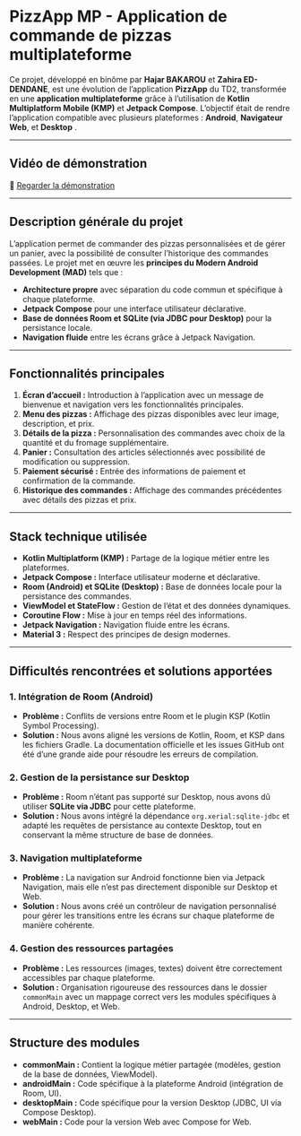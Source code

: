 # **PizzApp MP** - Application de commande de pizzas multiplateforme

Ce projet, développé en binôme par **Hajar BAKAROU** et **Zahira ED-DENDANE**, est une évolution de l’application **PizzApp** du TD2, transformée en une **application multiplateforme** grâce à l’utilisation de **Kotlin Multiplatform Mobile (KMP)** et **Jetpack Compose**. L’objectif était de rendre l’application compatible avec plusieurs plateformes : **Android**, **Navigateur Web**, et **Desktop** .

---

## **Vidéo de démonstration**
🔗 [Regarder la démonstration](https://drive.google.com/file/d/1eb71C3SxK72X6VcsEZRoo7fxTvhU6Fix/view?usp=sharing)

---

## **Description générale du projet**
L’application permet de commander des pizzas personnalisées et de gérer un panier, avec la possibilité de consulter l’historique des commandes passées. Le projet met en œuvre les **principes du Modern Android Development (MAD)** tels que :
- **Architecture propre** avec séparation du code commun et spécifique à chaque plateforme.
- **Jetpack Compose** pour une interface utilisateur déclarative.
- **Base de données Room et SQLite (via JDBC pour Desktop)** pour la persistance locale.
- **Navigation fluide** entre les écrans grâce à Jetpack Navigation.

---

## **Fonctionnalités principales**
1. **Écran d’accueil :** Introduction à l’application avec un message de bienvenue et navigation vers les fonctionnalités principales.
2. **Menu des pizzas :** Affichage des pizzas disponibles avec leur image, description, et prix.
3. **Détails de la pizza :** Personnalisation des commandes avec choix de la quantité et du fromage supplémentaire.
4. **Panier :** Consultation des articles sélectionnés avec possibilité de modification ou suppression.
5. **Paiement sécurisé :** Entrée des informations de paiement et confirmation de la commande.
6. **Historique des commandes :** Affichage des commandes précédentes avec détails des pizzas et prix.

---

## **Stack technique utilisée**
- **Kotlin Multiplatform (KMP) :** Partage de la logique métier entre les plateformes.
- **Jetpack Compose :** Interface utilisateur moderne et déclarative.
- **Room (Android) et SQLite (Desktop) :** Base de données locale pour la persistance des commandes.
- **ViewModel et StateFlow :** Gestion de l’état et des données dynamiques.
- **Coroutine Flow :** Mise à jour en temps réel des informations.
- **Jetpack Navigation :** Navigation fluide entre les écrans.
- **Material 3 :** Respect des principes de design modernes.

---

## **Difficultés rencontrées et solutions apportées**
### 1. **Intégration de Room (Android)**
- **Problème :** Conflits de versions entre Room et le plugin KSP (Kotlin Symbol Processing).
- **Solution :** Nous avons aligné les versions de Kotlin, Room, et KSP dans les fichiers Gradle. La documentation officielle et les issues GitHub ont été d’une grande aide pour résoudre les erreurs de compilation.

### 2. **Gestion de la persistance sur Desktop**
- **Problème :** Room n’étant pas supporté sur Desktop, nous avons dû utiliser **SQLite via JDBC** pour cette plateforme.
- **Solution :** Nous avons intégré la dépendance `org.xerial:sqlite-jdbc` et adapté les requêtes de persistance au contexte Desktop, tout en conservant la même structure de base de données.

### 3. **Navigation multiplateforme**
- **Problème :** La navigation sur Android fonctionne bien via Jetpack Navigation, mais elle n’est pas directement disponible sur Desktop et Web.
- **Solution :** Nous avons créé un contrôleur de navigation personnalisé pour gérer les transitions entre les écrans sur chaque plateforme de manière cohérente.

### 4. **Gestion des ressources partagées**
- **Problème :** Les ressources (images, textes) doivent être correctement accessibles par chaque plateforme.
- **Solution :** Organisation rigoureuse des ressources dans le dossier `commonMain` avec un mappage correct vers les modules spécifiques à Android, Desktop, et Web.

---

## **Structure des modules**
- **commonMain :** Contient la logique métier partagée (modèles, gestion de la base de données, ViewModel).
- **androidMain :** Code spécifique à la plateforme Android (intégration de Room, UI).
- **desktopMain :** Code spécifique pour la version Desktop (JDBC, UI via Compose Desktop).
- **webMain :** Code pour la version Web avec Compose for Web.


